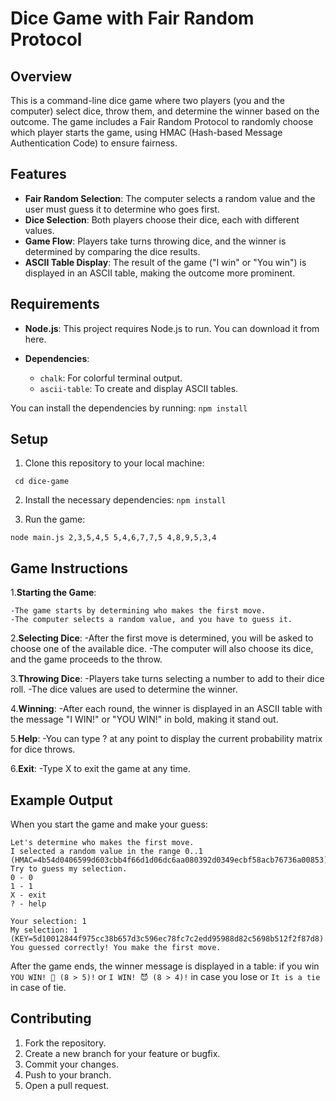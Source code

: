 # Dice Game with Fair Random Protocol
## Overview
This is a command-line dice game where two players (you and the computer) select dice, throw them, and determine the winner based on the outcome. The game includes a Fair Random Protocol to randomly choose which player starts the game, using HMAC (Hash-based Message Authentication Code) to ensure fairness.

## Features
- **Fair Random Selection**: The computer selects a random value and the user must guess it to determine who goes first.
- **Dice Selection**: Both players choose their dice, each with different values.
- **Game Flow**: Players take turns throwing dice, and the winner is determined by comparing the dice results.
- **ASCII Table Display**: The result of the game ("I win" or "You win") is displayed in an ASCII table, making the outcome more prominent.

## Requirements
- **Node.js**: This project requires Node.js to run. You can download it from here.

- **Dependencies**:

    - `chalk`: For colorful terminal output.
    - `ascii-table`: To create and display ASCII tables.

You can install the dependencies by running:
```npm install ```

## Setup
   
1. Clone this repository to your local machine:
 ```git clone https://github.com/yourusername/dice-game.git
  cd dice-game
```

2. Install the necessary dependencies:
  ```npm install``` 

3. Run the game:
```
node main.js 2,3,5,4,5 5,4,6,7,7,5 4,8,9,5,3,4
```

## Game Instructions

1.**Starting the Game**:

    -The game starts by determining who makes the first move.
    -The computer selects a random value, and you have to guess it.
2.**Selecting Dice**:
    -After the first move is determined, you will be asked to choose one of the available dice.
    -The computer will also choose its dice, and the game proceeds to the throw.

3.**Throwing Dice**:
    -Players take turns selecting a number to add to their dice roll.
    -The dice values are used to determine the winner.

4.**Winning**:
    -After each round, the winner is displayed in an ASCII table with the message "I WIN!" or "YOU WIN!" in bold, making it stand out.

5.**Help**:
    -You can type ? at any point to display the current probability matrix for dice throws.

6.**Exit**:
    -Type X to exit the game at any time.

## Example Output
When you start the game and make your guess:

```
Let's determine who makes the first move.
I selected a random value in the range 0..1 (HMAC=4b54d0406599d603cbb4f66d1d06dc6aa080392d0349ecbf58acb76736a00853).
Try to guess my selection.
0 - 0
1 - 1
X - exit
? - help

Your selection: 1
My selection: 1 (KEY=5d10012844f975cc38b657d3c596ec78fc7c2edd95988d82c5698b512f2f87d8).
You guessed correctly! You make the first move.
```
After the game ends, the winner message is displayed in a table:
if you win
```YOU WIN! 🎉 (8 > 5)!```
or
```I WIN! 😈 (8 > 4)!``` 
in case you lose
or 
```It is a tie```
in case of tie.

## Contributing

1. Fork the repository.
2. Create a new branch for your feature or bugfix.
3. Commit your changes.
4. Push to your branch.
5. Open a pull request.
